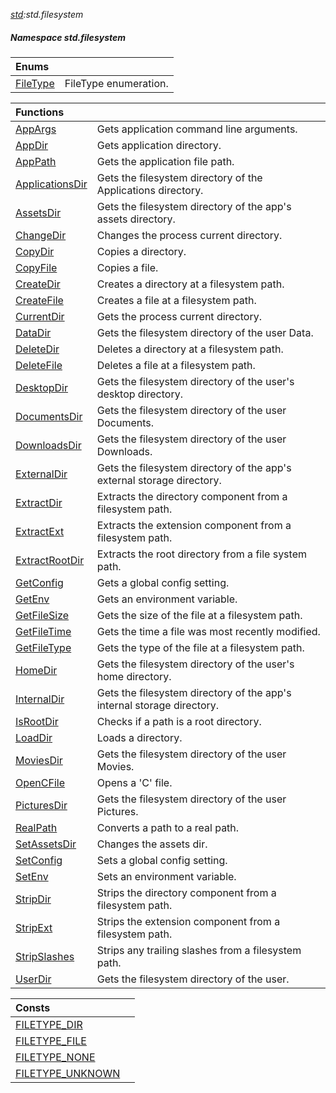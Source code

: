 _[std](../../modules/std/std-module.md):std.filesystem_
##### Namespace std.filesystem

| Enums | |
|:---|:---|
| [FileType](std-filesystem-filetype.md) | FileType enumeration. |

| Functions | |
|:---|:---|
| [AppArgs](std-filesystem-appargs.md) | Gets application command line arguments. |
| [AppDir](std-filesystem-appdir.md) | Gets application directory. |
| [AppPath](std-filesystem-apppath.md) | Gets the application file path. |
| [ApplicationsDir](std-filesystem-applicationsdir.md) | Gets the filesystem directory of the Applications directory. |
| [AssetsDir](std-filesystem-assetsdir.md) | Gets the filesystem directory of the app's assets directory. |
| [ChangeDir](std-filesystem-changedir.md) | Changes the process current directory. |
| [CopyDir](std-filesystem-copydir.md) | Copies a directory. |
| [CopyFile](std-filesystem-copyfile.md) | Copies a file. |
| [CreateDir](std-filesystem-createdir.md) | Creates a directory at a filesystem path. |
| [CreateFile](std-filesystem-createfile.md) | Creates a file at a filesystem path. |
| [CurrentDir](std-filesystem-currentdir.md) | Gets the process current directory. |
| [DataDir](std-filesystem-datadir.md) | Gets the filesystem directory of the user Data. |
| [DeleteDir](std-filesystem-deletedir.md) | Deletes a directory at a filesystem path. |
| [DeleteFile](std-filesystem-deletefile.md) | Deletes a file at a filesystem path. |
| [DesktopDir](std-filesystem-desktopdir.md) | Gets the filesystem directory of the user's desktop directory. |
| [DocumentsDir](std-filesystem-documentsdir.md) | Gets the filesystem directory of the user Documents. |
| [DownloadsDir](std-filesystem-downloadsdir.md) | Gets the filesystem directory of the user Downloads. |
| [ExternalDir](std-filesystem-externaldir.md) | Gets the filesystem directory of the app's external storage directory. |
| [ExtractDir](std-filesystem-extractdir.md) | Extracts the directory component from a filesystem path. |
| [ExtractExt](std-filesystem-extractext.md) | Extracts the extension component from a filesystem path. |
| [ExtractRootDir](std-filesystem-extractrootdir.md) | Extracts the root directory from a file system path. |
| [GetConfig](std-filesystem-getconfig.md) | Gets a global config setting. |
| [GetEnv](std-filesystem-getenv.md) | Gets an environment variable. |
| [GetFileSize](std-filesystem-getfilesize.md) | Gets the size of the file at a filesystem path. |
| [GetFileTime](std-filesystem-getfiletime.md) | Gets the time a file was most recently modified. |
| [GetFileType](std-filesystem-getfiletype.md) | Gets the type of the file at a filesystem path. |
| [HomeDir](std-filesystem-homedir.md) | Gets the filesystem directory of the user's home directory. |
| [InternalDir](std-filesystem-internaldir.md) | Gets the filesystem directory of the app's internal storage directory. |
| [IsRootDir](std-filesystem-isrootdir.md) | Checks if a path is a root directory. |
| [LoadDir](std-filesystem-loaddir.md) | Loads a directory. |
| [MoviesDir](std-filesystem-moviesdir.md) | Gets the filesystem directory of the user Movies. |
| [OpenCFile](std-filesystem-opencfile.md) | Opens a 'C' file. |
| [PicturesDir](std-filesystem-picturesdir.md) | Gets the filesystem directory of the user Pictures. |
| [RealPath](std-filesystem-realpath.md) | Converts a path to a real path. |
| [SetAssetsDir](std-filesystem-setassetsdir.md) | Changes the assets dir. |
| [SetConfig](std-filesystem-setconfig.md) | Sets a global config setting. |
| [SetEnv](std-filesystem-setenv.md) | Sets an environment variable. |
| [StripDir](std-filesystem-stripdir.md) | Strips the directory component from a filesystem path. |
| [StripExt](std-filesystem-stripext.md) | Strips the extension component from a filesystem path. |
| [StripSlashes](std-filesystem-stripslashes.md) | Strips any trailing slashes from a filesystem path. |
| [UserDir](std-filesystem-userdir.md) | Gets the filesystem directory of the user. |

| Consts | |
|:---|:---|
| [FILETYPE\_DIR](std-filesystem-filetype_dir.md) |  |
| [FILETYPE\_FILE](std-filesystem-filetype_file.md) |  |
| [FILETYPE\_NONE](std-filesystem-filetype_none.md) |  |
| [FILETYPE\_UNKNOWN](std-filesystem-filetype_unknown.md) |  |
